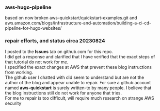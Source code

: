 ### aws-hugo-pipeline

based on now broken aws-quickstart/quickstart-examples.git and aws.amazon.com/blogs/infrastructure-and-automation/building-a-ci-cd-pipeline-for-hugo-websites/

### repair efforts, and status circa 20230824

I posted to the **Issues** tab on github.com for this repo.  
I did get a response and clarified that I have verified that the exact steps of that tutorial do not work for me.  
I specified the exact changes at AWS that prevent these blog instructions from working.  
The github user I chatted with did seem to understand but are not the author of the blog and appear unable to repair. 
For sure a github account named **aws-quickstart** is surely written-to by many people. 
I believe that the blog instructions still do not work for anyone that tries.  
For me to repair is too difficult, will require much research on strange AWS security
